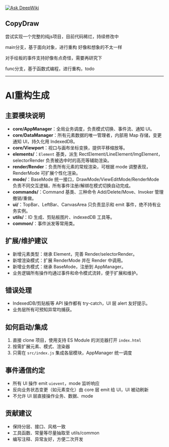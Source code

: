 [![Ask DeepWiki](https://deepwiki.com/badge.svg)](https://deepwiki.com/NXIAOXIAO/CopyDraw)

## CopyDraw
尝试实现一个完整的纯js项目，目前代码稀烂，持续修改中

main分支，基于面向对象，进行重构
好像和想象的不太一样

对手绘板的事件支持好像有点奇怪，需要再研究下

func分支，基于函数式编程，进行重构，todo

---

# AI重构生成
## 主要模块说明

- **core/AppManager**：全局业务调度，负责模式切换、事件流、通知 UI。
- **core/DataManager**：所有元素数据的唯一管理者，内部用 Map 存储，变更通知 UI，持久化用 IndexedDB。
- **core/Viewport**：视口与画布坐标变换，提供平移缩放等。
- **elements/**：`Element` 基类，派生 RectElement/LineElement/ImgElement，selectorRender 负责被选中时的高亮等辅助渲染。
- **render/Render**：负责所有元素的常规渲染，可根据 mode 调整表现，RenderMode 可扩展个性化渲染。
- **mode/**：BaseMode 统一接口，DrawMode/ViewEditMode/RenderMode 负责不同交互逻辑，所有事件注册/解绑在模式切换自动完成。
- **commands/**：Command 基类、三种命令 Add/Delete/Move、Invoker 管理撤销/重做。
- **ui/**：TopBar、LeftBar、CanvasArea 只负责显示和 emit 事件，绝不持有业务实例。
- **utils/**：ID 生成、剪贴板图片、indexedDB 工具等。
- **common/**：事件派发等常用类。

## 扩展/维护建议

- 新增元素类型：继承 Element，完善 Render/selectorRender。
- 新增渲染模式：扩展 RenderMode 并在 Render 中调用。
- 新增业务模式：继承 BaseMode，注册到 AppManager。
- 业务逻辑所有操作均通过事件和命令模式流转，便于扩展和维护。

## 错误处理

- IndexedDB/剪贴板等 API 操作都有 try-catch，UI 层 alert 友好提示。
- 业务层所有可预知异常均捕获。

## 如何启动/集成

1. 直接 clone 项目，使用支持 ES Module 的浏览器打开 `index.html`
2. 按需扩展元素、模式、渲染器
3. 只需在 `src/index.js` 集成各层模块，AppManager 统一调度

## 事件通信约定

- 所有 UI 操作 emit `uievent`，mode 监听响应
- 反向业务状态变更（如元素变化）由 core 层 emit 给 UI，UI 被动刷新
- 不允许 UI 层直接操作业务、数据、mode

## 贡献建议

- 保持分层、接口、风格一致
- 工具函数、常量等尽量抽取至 utils/common
- 编写注释、异常友好，方便二次开发
